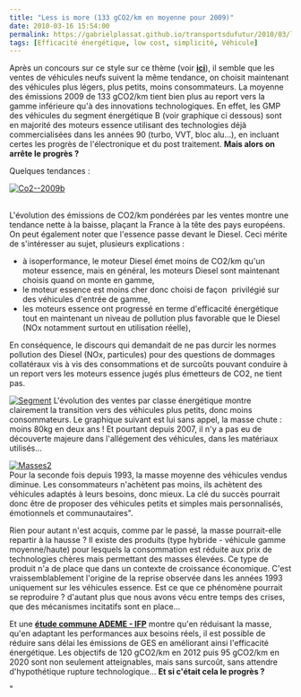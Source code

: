 ```yaml
---
title: "Less is more (133 gCO2/km en moyenne pour 2009)"
date: 2010-03-16 15:54:00
permalink: https://gabrielplassat.github.io/transportsdufutur/2010/03/less-is-more-2.html
tags: [Efficacité énergétique, low cost, simplicité, Véhicule]
---
```


<p>Après un concours sur ce style sur ce thème (voir <strong><span style="text-decoration: underline"><a href="https://gabrielplassat.github.io/transportsdufutur/2010/02/less-is-more.html" target="_blank">ici</a></span></strong>), il semble que les ventes de véhicules neufs suivent la même tendance, on choisit maintenant des véhicules plus légers, plus petits, moins consommateurs. La moyenne des émissions 2009 de 133 gCO2/km tient bien plus au report vers la gamme inférieure qu'à des innovations technologiques. En effet, les GMP des véhicules du segment énergétique B (voir graphique ci dessous) sont en majorité des moteurs essence utilisant des technologies déjà commercialisées dans les années 90 (turbo, VVT, bloc alu...), en incluant certes les progrès de l'électronique et du post traitement. <strong>Mais alors on arrête le progrès ?</strong></p> <p>Quelques tendances :</p> <p><a href="https://gabrielplassat.github.io/transportsdufutur/wp-content/uploads/sites/6/old/6a0120a66d2ad4970b01310f2fa057970c-pi.gif" rel="lightbox"><img alt="Co2--2009b" border="0" class="asset asset-image at-xid-6a0120a66d2ad4970b01310f2fa057970c " src="/wp-content/uploads/sites/6/old/6a0120a66d2ad4970b01310f2fa057970c-320pi.gif" title="Co2--2009b" /></a>  </p>   <!--more--> <br />L'évolution des émissions de CO2/km pondérées par les ventes montre une tendance nette à la baisse, plaçant la France à la tête des pays européens. On peut également noter que l'essence passe devant le Diesel. Ceci mérite de s'intéresser au sujet, plusieurs explications : <ul> <li> <div>à isoperformance, le moteur Diesel émet moins de CO2/km qu'un moteur essence, mais en général, les moteurs Diesel sont maintenant choisis quand on monte en gamme,</div> <li> <div>le moteur essence est moins cher donc choisi de façon  privilégié sur des véhicules d'entrée de gamme,</div> <li> <div>les moteurs essence ont progressé en terme d'efficacité énergétique tout en maintenant un niveau de pollution plus favorable que le Diesel (NOx notamment surtout en utilisation réelle),</div></li> </li></li></ul> <p>En conséquence, le discours qui demandait de ne pas durcir les normes pollution des Diesel (NOx, particules) pour des questions de dommages collatéraux vis à vis des consommations et de surcoûts pouvant conduire à un report vers les moteurs essence jugés plus émetteurs de CO2, ne tient pas.</p> <p><a href="https://gabrielplassat.github.io/transportsdufutur/wp-content/uploads/sites/6/old/6a0120a66d2ad4970b0120a8c8dd02970b-pi.gif" rel="lightbox"><img alt="Segment" border="0" class="asset asset-image at-xid-6a0120a66d2ad4970b0120a8c8dd02970b " src="/wp-content/uploads/sites/6/old/6a0120a66d2ad4970b0120a8c8dd02970b-320pi.gif" title="Segment" /></a> L'évolution des ventes par classe énergétique montre clairement la transition vers des véhicules plus petits, donc moins consommateurs. Le graphique suivant est lui sans appel, la masse chute : moins 80kg en deux ans ! Et pourtant depuis 2007, il n'y a pas eu de découverte majeure dans l'allégement des véhicules, dans les matériaux utilisés...</p> <p><a href="https://gabrielplassat.github.io/transportsdufutur/wp-content/uploads/sites/6/old/6a0120a66d2ad4970b0120a94217a7970b-pi.gif" rel="lightbox"><img alt="Masses2" border="0" class="asset asset-image at-xid-6a0120a66d2ad4970b0120a94217a7970b " src="/wp-content/uploads/sites/6/old/6a0120a66d2ad4970b0120a94217a7970b-320pi.gif" title="Masses2" /></a> <br />Pour la seconde fois depuis 1993, la masse moyenne des véhicules vendus diminue. Les consommateurs n'achètent pas moins, ils achètent des véhicules adaptés à leurs besoins, donc mieux. La clé du succès pourrait donc être de proposer des véhicules petits et simples mais personnalisés, émotionnels et communautaires".</p> <p>Rien pour autant n'est acquis, comme par le passé, la masse pourrait-elle repartir à la hausse ? Il existe des produits (type hybride - véhicule gamme moyenne/haute) pour lesquels la consommation est réduite aux prix de technologies chères mais permettant des masses élevées. Ce type de produit n'a de place que dans un contexte de croissance économique. C'est vraissemblablement l'origine de la reprise observée dans les années 1993 uniquement sur les véhicules essence. Est ce que ce phénomène pourrait se reproduire ? d'autant plus que nous avons vécu entre temps des crises, que des mécanismes incitatifs sont en place...</p> <p>Et une <strong><span style=""text-decoration: underline""><a href=""http://docs.google.com/fileview?id=0B-0CzLRVt-K9MjNkMGYxOWUtMThhNy00ZThmLThjNWYtNTFjOWZhZjRhYWE4&hl=en"" target=""_blank"">étude commune ADEME - IFP</a></span></strong> montre qu'en réduisant la masse, qu'en adaptant les performances aux besoins réels, il est possible de réduire sans délai les émissions de GES en améliorant ainsi l'efficacité énergétique. Les objectifs de 120 gCO2/km en 2012 puis 95 gCO2/km en 2020 sont non seulement atteignables, mais sans surcoût, sans attendre d'hypothétique rupture technologique... <strong>Et si c'était cela le progrès ?</strong></p> <p></p> <p></p> <p></p> <p></p>"
